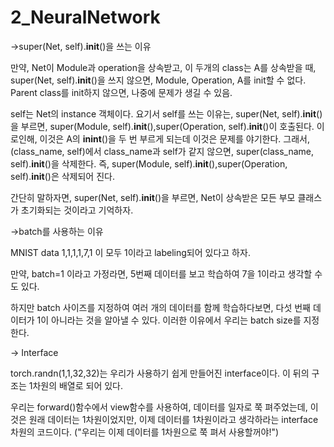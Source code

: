 # 2_NeuralNetwork

->super(Net, self).__init__()을 쓰는 이유

만약, Net이 Module과 operation을 상속받고, 이 두개의 class는 A를 상속받을 때,
super(Net, self).__init__()을 쓰지 않으면, Module, Operation, A를 init할 수 없다.
Parent class를 init하지 않으면, 나중에 문제가 생길 수 있음.

self는 Net의 instance 객체이다.
요기서 self를 쓰는 이유는,
super(Net, self).__init__()을 부르면, super(Module, self).__init__(),super(Operation, self).__init__()이 호출된다.
이로인해, 이것은 A의 __inint__()을 두 번 부르게 되는데 이것은 문제를 야기한다.
그래서, (class_name, self)에서 class_name과 self가 같지 않으면, super(class_name, self).__init__()을 삭제한다.
즉, super(Module, self).__init__(),super(Operation, self).__init__()은 삭제되어 진다.

간단히 말하자면, super(Net, self).__init__()을 부르면, Net이 상속받은 모든 부모 클래스가 초기화되는 것이라고 기억하자.


->batch를 사용하는 이유

MNIST data 1,1,1,1,7,1 이 모두 1이라고 labeling되어 있다고 하자.

만약, batch=1 이라고 가정라면, 
5번째 데이터를 보고 학습하여 7을 1이라고 생각할 수 도 있다.

하지만 batch 사이즈를 지정하여 여러 개의 데이터를 함께 학습하다보면, 다섯 번째 데이터가 1이 아니라는 것을 알아낼 수 있다.
이러한 이유에서 우리는 batch size를 지정한다.

-> Interface

torch.randn(1,1,32,32)는 우리가 사용하기 쉽게 만들어진 interface이다. 
이 뒤의 구조는 1차원의 배열로 되어 있다.

우리는 forward()함수에서 view함수를 사용하여, 데이터를 일자로 쭉 펴주었는데, 
이것은 원래 데이터는 1차원이었지만, 이제 데이터를 1차원이라고 생각하라는 interface차원의 코드이다. ("우리는 이제 데이터를 1차원으로 쭉 펴서 사용할꺼야!")







